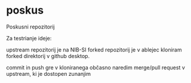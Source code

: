 # poskus
Poskusni repozitorij

Za testrianje ideje:

upstream repozitorij je na NIB-SI
forked repozitorij je v ablejec
kloniram forked direktorij v github desktop.

commit in push gre v kloniranega
občasno naredim merge/pull request v upstream, ki je dostopen zunanjim
